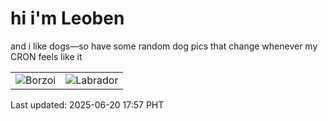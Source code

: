 # hi i'm Leoben

and i like dogs—so have some random dog pics that change whenever my CRON feels like it

|  |  |
|--------|----------|
| ![Borzoi](https://random-dog-vercel.vercel.app/api/random-borzoi?v=1750413478) | ![Labrador](https://random-dog-vercel.vercel.app/api/random-labrador?v=1750413478) |

Last updated: 2025-06-20 17:57 PHT

